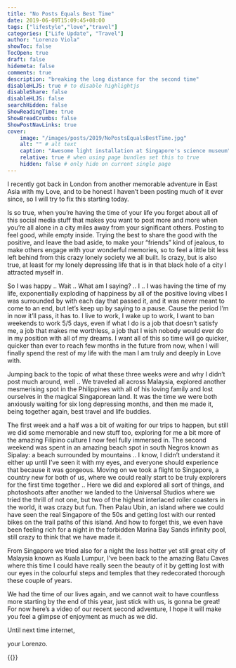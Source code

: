 ```yaml
---
title: "No Posts Equals Best Time"
date: 2019-06-09T15:09:45+08:00
tags: ["lifestyle","love","travel"]
categories: ["Life Update", "Travel"]
author: "Lorenzo Viola"
showToc: false
TocOpen: true
draft: false
hidemeta: false
comments: true
description: "breaking the long distance for the second time"
disableHLJS: true # to disable highlightjs
disableShare: false
disableHLJS: false
searchHidden: false
ShowReadingTime: true
ShowBreadCrumbs: false
ShowPostNavLinks: true
cover:
    image: "/images/posts/2019/NoPostsEqualsBestTime.jpg"
    alt: "" # alt text
    caption: "Awesome light installation at Singapore's science museum"
    relative: true # when using page bundles set this to true
    hidden: false # only hide on current single page
---
```


I recently got back in London from another memorable adventure in East Asia with my Love, and to be honest I haven’t been posting much of it ever since, so I will try to fix this starting today.
<!--more-->
Is so true, when you’re having the time of your life you forget about all of this social media stuff that makes you want to post more and more when you’re all alone in a city miles away from your significant others.
Posting to feel good, while empty inside.
Trying the best to share the good with the positive, and leave the bad aside, to make your “friends” kind of jealous, to make others engage with your wonderful memories, so to feel a little bit less left behind from this crazy lonely society we all built.
Is crazy, but is also true, at least for my lonely depressing life that is in that black hole of a city I attracted myself in.

So I was happy .. Wait .. What am I saying? .. I .. 
I was having the time of my life, exponentially exploding of happiness by all of the positive loving vibes I was surrounded by with each day that passed it, and it was never meant to come to an end, but let’s keep up by saying to a pause.
Cause the period I’m in now it’ll pass, it has to.
I live to work, I wake up to work, I want to ban weekends to work 5/5 days, even if what I do is a job that doesn’t satisfy me, a job that makes me worthless, a job that I wish nobody would ever do in my position with all of my dreams.
I want all of this so time will go quicker, quicker than ever to reach few months in the future from now, when I will finally spend the rest of my life with the man I am truly and deeply in Love with.

Jumping back to the topic of what these three weeks were and why I didn’t post much around, well ..
We traveled all across Malaysia, explored another mesmerising spot in the Philippines with all of his loving family and lost ourselves in the magical Singaporean land.
It was the time we were both anxiously waiting for six long depressing months, and then me made it, being together again, best travel and life buddies.

The first week and a half was a bit of waiting for our trips to happen, but still we did some memorable and new stuff too, exploring for me a bit more of the amazing Filipino culture I now feel fully immersed in. The second weekend was spent in an amazing beach spot in south Negros known as Sipalay: a beach surrounded by mountains .. I know, I didn’t understand it either up until I’ve seen it with my eyes, and everyone should experience that because it was gorgeous.
Moving on we took a flight to Singapore, a country new for both of us, where we could really start to be truly explorers for the first time together .. Here we did and explored all sort of things, and photoshoots after another we landed to the Universal Studios where we tried the thrill of not one, but two of the highest interlaced roller coasters in the world, it was crazy but fun.
Then Palau Ubin, an island where we could have seen the real Singapore of the 50s and getting lost with our rented bikes on the trail paths of this island.
And how to forget this, we even have been feeling rich for a night in the forbidden Marina Bay Sands infinity pool, still crazy to think that we have made it.

From Singapore we tried also for a night the less hotter yet still great city of Malaysia known as Kuala Lumpur, I’ve been back to the amazing Batu Caves where this time I could have really seen the beauty of it by getting lost with our eyes in the colourful steps and temples that they redecorated thorough these couple of years.

We had the time of our lives again, and we cannot wait to have countless more starting by the end of this year, just stick with us, is gonna be great!
For now here’s a video of our recent second adventure, I hope it will make you feel a glimpse of enjoyment as much as we did.

Until next time internet,

your Lorenzo.

{{<youtube ClhXwotYkMU>}}